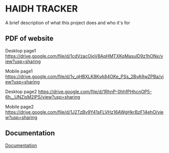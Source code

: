 
# HAIDH TRACKER

A brief description of what this project does and who it's for


## PDF of website
Desktop page1
https://drive.google.com/file/d/1cdVzacOjoV8ApHMTXKqMasuID9z1hONx/view?usp=sharing

Mobile page1
https://drive.google.com/file/d/1v_qHBXLK8KvA84OKe_PSs_2ByA9wZPBa/view?usp=sharing

Desktop page2
https://drive.google.com/file/d/1RhnP-0hhfPHhcnOP5-6h__UNZisM2lPS/view?usp=sharing

Mobile page2
https://drive.google.com/file/d/1J2TzBy9Y41sFLVHz16AWgHkrBzF14ehO/view?usp=sharing
## Documentation

[Documentation](https://linktodocumentation)

